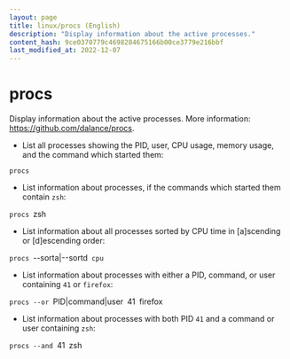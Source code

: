 ```yaml
---
layout: page
title: linux/procs (English)
description: "Display information about the active processes."
content_hash: 9ce0370779c4698284675166b00ce3779e216bbf
last_modified_at: 2022-12-07
---
```

# procs

Display information about the active processes.
More information: <https://github.com/dalance/procs>.

- List all processes showing the PID, user, CPU usage, memory usage, and the command which started them:

`procs`

- List information about processes, if the commands which started them contain `zsh`:

`procs `<span class="tldr-var badge badge-pill bg-dark-lm bg-white-dm text-white-lm text-dark-dm font-weight-bold">zsh</span>

- List information about all processes sorted by CPU time in [a]scending or [d]escending order:

`procs `<span class="tldr-var badge badge-pill bg-dark-lm bg-white-dm text-white-lm text-dark-dm font-weight-bold">--sorta|--sortd</span>` cpu`

- List information about processes with either a PID, command, or user containing `41` or `firefox`:

`procs --or `<span class="tldr-var badge badge-pill bg-dark-lm bg-white-dm text-white-lm text-dark-dm font-weight-bold">PID|command|user</span>` `<span class="tldr-var badge badge-pill bg-dark-lm bg-white-dm text-white-lm text-dark-dm font-weight-bold">41</span>` `<span class="tldr-var badge badge-pill bg-dark-lm bg-white-dm text-white-lm text-dark-dm font-weight-bold">firefox</span>

- List information about processes with both PID `41` and a command or user containing `zsh`:

`procs --and `<span class="tldr-var badge badge-pill bg-dark-lm bg-white-dm text-white-lm text-dark-dm font-weight-bold">41</span>` `<span class="tldr-var badge badge-pill bg-dark-lm bg-white-dm text-white-lm text-dark-dm font-weight-bold">zsh</span>

